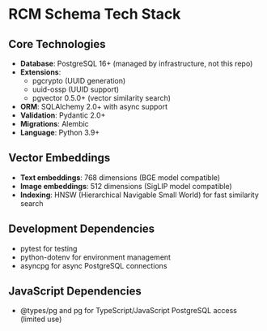 # RCM Schema Tech Stack

## Core Technologies
- **Database**: PostgreSQL 16+ (managed by infrastructure, not this repo)
- **Extensions**: 
  - pgcrypto (UUID generation)
  - uuid-ossp (UUID support)
  - pgvector 0.5.0+ (vector similarity search)
- **ORM**: SQLAlchemy 2.0+ with async support
- **Validation**: Pydantic 2.0+
- **Migrations**: Alembic
- **Language**: Python 3.9+

## Vector Embeddings
- **Text embeddings**: 768 dimensions (BGE model compatible)
- **Image embeddings**: 512 dimensions (SigLIP model compatible)
- **Indexing**: HNSW (Hierarchical Navigable Small World) for fast similarity search

## Development Dependencies
- pytest for testing
- python-dotenv for environment management
- asyncpg for async PostgreSQL connections

## JavaScript Dependencies
- @types/pg and pg for TypeScript/JavaScript PostgreSQL access (limited use)